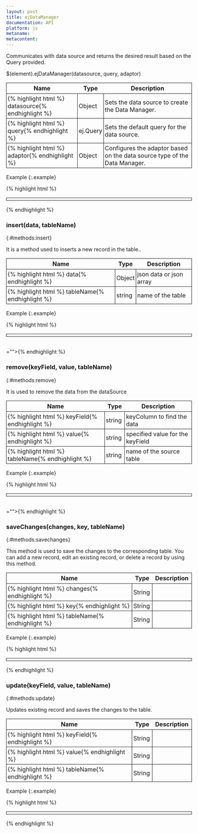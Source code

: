 ```yaml
---
layout: post
title: ejDataManager
documentation: API
platform: js
metaname: 
metacontent: 
---
```


Communicates with data source and returns the desired result based on the Query provided.










$(element).ejDataManager<span class="signature">(datasource, query, adaptor)</span>







<table class="params">
<thead>
<tr>
<th>Name</th>
<th>Type</th>
<th class="last">Description</th>
</tr>
</thead>
<tbody>
<tr>
<td class="name">{% highlight html %}
datasource{% endhighlight %}</td>
<td class="type"><span class="param-type">Object</span></td>
<td class="description last">Sets the data source to create the Data Manager.</td>
</tr>
<tr>
<td class="name">{% highlight html %}
query{% endhighlight %}</td>
<td class="type"><span class="param-type">ej.Query</span></td>
<td class="description last">Sets the default query for the data source.</td>
</tr>
<tr>
<td class="name">{% highlight html %}
adaptor{% endhighlight %}</td>
<td class="type"><span class="param-type">Object</span></td>
<td class="description last">Configures the adaptor based on the data source type of the Data Manager.</td>
</tr>
</tbody>
</table>




Example
{:.example}


{% highlight html %}
<style>
.table,tr,td{ border:1px solid; padding:3px;}
</style>
<table class="table" style="border-collapse:collapse">
<tbody></tbody>
</table>
<script>
var dataManger = ej.DataManager(window.gridData);
var tbody = ""; 
for(var i=0;i<5;i++){ row="dataManger.dataSource.json[0];;" tbody="" +="String.format("<tr><td>{0}</td><td>{1}</td><td>{2}</td><td>{3}</td><td>{4}</td></tr>"," row.orderid,="" row.customerid,="" row.employeeid,="" row.shipcity,="" row.freight);="" $(".table="" tbody").html(tbody);};=""></5;i++){>{% endhighlight %}







## Methods








### executeLocal<span class="signature">(query)</span>
{:#methods:executelocal}








This method does not execute more than one operation at a time; it waits for one operation to complete, and then executes the next operation.

<table class="params">
<thead>
<tr>
<th>Name</th>
<th>Type</th>
<th class="last">Description</th>
</tr>
</thead>
<tbody>
<tr>
<td class="name">{% highlight html %}
query{% endhighlight %}</td>
<td class="type"><span class="param-type">ej.Query</span></td>
<td class="description last">Sets the default query for the data source.</td>
</tr>
</tbody>
</table>




Example
{:.example}


{% highlight html %}
<style>
.table,tr,td{ border:1px solid; padding:3px;}
</style>
<table class="table" style="border-collapse:collapse">
<tbody></tbody>
</table>
<script>
var dm = ej.DataManager(window.gridData).executeLocal(ej.Query().select(["OrderID", "CustomerID", "Freight"]).take(3));
var tbody="";
for(var i=0;i<3;i++){ tbody="" +="String.format("<tr><td>{0}</td><td>{1}</td><td>{2}</td></tr>"," dm[i].orderid,="" dm[i].customerid,="" dm[i].freight);="" $(".table="" tbody").html(tbody);};=""></3;i++){>{% endhighlight %}







### executeQuery<span class="signature">(query)</span>
{:#methods:executequery}

The executeQuery property is used to process the data based on the query on Url Binding.

<table class="params">
<thead>
<tr>
<th>Name</th>
<th>Type</th>
<th class="last">Description</th>
</tr>
</thead>
<tbody>
<tr>
<td class="name">{% highlight html %}
query{% endhighlight %}</td>
<td class="type"><span class="param-type">ej.Query</span></td>
<td class="description last">Sets the default query for the data source.</td>
</tr>
</tbody>
</table>




#### Returns:
{:#methods:returns:}

JQueryPromise


Example
{:.example}


{% highlight html %}
<script>
var dataManager = ej.DataManager("http://mvc.syncfusion.com/Services/Northwnd.svc/");
var query =  ej.Query().select(["OrderID", "CustomerID", "ShipName"]).from("Orders").take(3);
var promise = dataManager.executeQuery(query);
promise.done(function(e){}); 
</script>{% endhighlight %}







### insert<span class="signature">(data, tableName)</span>
{:#methods:insert}








It is a method used to inserts a new record in the table..

<table class="params">
<thead>
<tr>
<th>Name</th>
<th>Type</th>
<th class="last">Description</th>
</tr>
</thead>
<tbody>
<tr>
<td class="name">{% highlight html %}
data{% endhighlight %}</td>
<td class="type"><span class="param-type">Object</span></td>
<td class="description last">json data or json array</td>
</tr>
<tr>
<td class="name">{% highlight html %}
tableName{% endhighlight %}</td>
<td class="type"><span class="param-type">string</span></td>
<td class="description last">name of the table</td>
</tr>
</tbody>
</table>




Example
{:.example}


{% highlight html %}
<div id="before"></div>
<style>
.table,tr,td{ border:1px solid; padding:3px;}
</style>
<table class="table" style="border-collapse:collapse">
<tbody></tbody>
</table>
<div id="after"></div>
<table class="table1" style="border-collapse:collapse">
<tbody></tbody>
</table>
<script>
var dm = ej.DataManager(window.employeeData);
var local = dm.executeLocal(ej.Query().select(["EmployeeID", "LastName", "FirstName", "Country"]).where("EmployeeID","equal","5"));
$("#before").text("before insert:");
var tbody="";
for(var i=0;i<3;i++){ var="" j="dm.dataSource.json[i];" tbody="" +="String.format("<tr><td>{0}</td><td>{1}</td><td>{2}</td></tr>"," j.employeeid,="" j.firstname,="" j.lastname,="" j.country);="" $(".table="" tbody").html(tbody);};="" dm.insert(local.shift());="" $("#after").text("after="" insert:");="" tbody="" ;="" for(var="" i=""></3;i++){><4;i++){ var="" j="dm.dataSource.json[i];" tbody="" +="String.format("<tr><td>{0}</td><td>{1}</td><td>{2}</td></tr>"," j.employeeid,="" j.firstname,="" j.lastname,="" j.country);="" $(".table1="" tbody").html(tbody);};="" </script>=""></4;i++){>{% endhighlight %}







### remove<span class="signature">(keyField, value, tableName)</span>
{:#methods:remove}








It is used to remove the data from the dataSource

<table class="params">
<thead>
<tr>
<th>Name</th>
<th>Type</th>
<th class="last">Description</th>
</tr>
</thead>
<tbody>
<tr>
<td class="name">{% highlight html %}
keyField{% endhighlight %}</td>
<td class="type"><span class="param-type">string</span></td>
<td class="description last">keyColumn to find the data</td>
</tr>
<tr>
<td class="name">{% highlight html %}
value{% endhighlight %}</td>
<td class="type"><span class="param-type">string</span></td>
<td class="description last">specified value for the keyField</td>
</tr>
<tr>
<td class="name">{% highlight html %}
tableName{% endhighlight %}</td>
<td class="type"><span class="param-type">string</span></td>
<td class="description last">name of the source table</td>
</tr>
</tbody>
</table>




Example
{:.example}


{% highlight html %}
<div id="before"></div>
<style>
.table,tr,td{ border:1px solid; padding:3px;}
</style>
<table class="table" style="border-collapse:collapse">
<tbody></tbody>
</table>
<div id="after"></div>
<table class="table1" style="border-collapse:collapse">
<tbody></tbody>
</table>
<script>
var dm = ej.DataManager(window.employeeData);
var local = dm.executeLocal(ej.Query().select(["EmployeeID", "LastName", "FirstName", "Country"]).where("EmployeeID","equal","2"));
$("#before").text("before remove:");
var tbody="";
for(var i=0;i<3;i++){ var="" j="dm.dataSource.json[i];" tbody="" +="String.format("<tr><td>{0}</td><td>{1}</td><td>{2}</td></tr>"," j.employeeid,="" j.firstname,="" j.lastname,="" j.country);="" $(".table="" tbody").html(tbody);};="" dm.remove("employeeid",local.shift().employeeid);="" $("#after").text("after="" insert:");="" tbody="" ;="" for(var="" i=""></3;i++){><2;i++){ var="" j="dm.dataSource.json[i];" tbody="" +="String.format("<tr><td>{0}</td><td>{1}</td><td>{2}</td></tr>"," j.employeeid,="" j.firstname,="" j.lastname,="" j.country);="" $(".table1="" tbody").html(tbody);};="" </script>=""></2;i++){>{% endhighlight %}







### saveChanges<span class="signature">(changes, key, tableName)</span>
{:#methods:savechanges}








This method is used to save the changes to the corresponding table. You can add a new record, edit an existing record, or delete a record by using this method.

<table class="params">
<thead>
<tr>
<th>Name</th>
<th>Type</th>
<th class="last">Description</th>
</tr>
</thead>
<tbody>
<tr>
<td class="name">{% highlight html %}
changes{% endhighlight %}</td>
<td class="type"><span class="param-type">String</span></td>
<td class="description last"></td>
</tr>
<tr>
<td class="name">{% highlight html %}
key{% endhighlight %}</td>
<td class="type"><span class="param-type">String</span></td>
<td class="description last"></td>
</tr>
<tr>
<td class="name">{% highlight html %}
tableName{% endhighlight %}</td>
<td class="type"><span class="param-type">String</span></td>
<td class="description last"></td>
</tr>
</tbody>
</table>




Example
{:.example}


{% highlight html %}
<style>
.table,tr,td{ border:1px solid; padding:3px;}
</style>
<table class="table" style="border-collapse:collapse">
<tbody></tbody>
</table>
<script>
var newData = { "added": [{ OrderID: 10248, CustomerID: "VINET", EmployeeID: 25 }], "deleted": {} , "changed":{} };
var data = [{ OrderID: 10249, CustomerID: "AANAR", EmployeeID: 5 },
{ OrderID: 10250, CustomerID: "VINET", EmployeeID: 5 },
{ OrderID: 10251, CustomerID: "SDDER", EmployeeID: 1 }];
var dm = ej.DataManager(griddata).saveChanges(newData);
$(function (){});
</script>{% endhighlight %}







### update<span class="signature">(keyField, value, tableName)</span>
{:#methods:update}








Updates existing record and saves the changes to the table.

<table class="params">
<thead>
<tr>
<th>Name</th>
<th>Type</th>
<th class="last">Description</th>
</tr>
</thead>
<tbody>
<tr>
<td class="name">{% highlight html %}
keyField{% endhighlight %}</td>
<td class="type"><span class="param-type">String</span></td>
<td class="description last"></td>
</tr>
<tr>
<td class="name">{% highlight html %}
value{% endhighlight %}</td>
<td class="type"><span class="param-type">String</span></td>
<td class="description last"></td>
</tr>
<tr>
<td class="name">{% highlight html %}
tableName{% endhighlight %}</td>
<td class="type"><span class="param-type">String</span></td>
<td class="description last"></td>
</tr>
</tbody>
</table>




Example
{:.example}


{% highlight html %}
<style>
.table,tr,td{ border:1px solid; padding:3px;}
</style>
<table class="table" style="border-collapse:collapse">
<tbody></tbody>
</table>
<script>
var first = [{ OrderID: 10248, CustomerID: "VINET", EmployeeID: 2 },
{ OrderID: 10249, CustomerID: "AANAR", EmployeeID: 9 }];
var updateData = {OrderID: 10249, CustomerID: "Test", EmployeeID: 0 };
ej.DataManager(first).update("OrderID", editedData, first);
$(function (){});
</script>{% endhighlight %}




